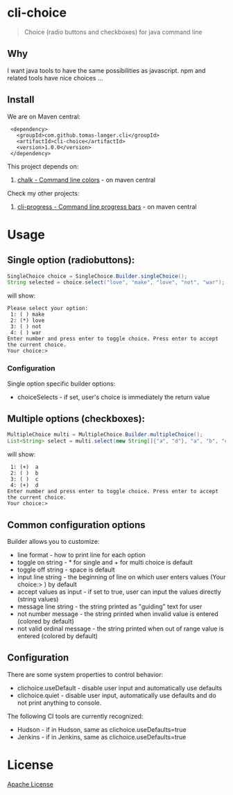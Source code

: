 # cli-choice
> Choice (radio buttons and checkboxes) for java command line


## Why
I want java tools to have the same possibilities as javascript.
npm and related tools have nice choices ...

## Install
We are on Maven central:

     <dependency>
       <groupId>com.github.tomas-langer.cli</groupId>
       <artifactId>cli-choice</artifactId>
       <version>1.0.0</version>
     </dependency>

This project depends on:
1. [chalk - Command line colors](https://github.com/tomas-langer/chalk) - on maven central

Check my other projects:
1. [cli-progress - Command line progress bars](https://github.com/tomas-langer/cli/tree/master/cli-progress) - on maven central


# Usage
## Single option (radiobuttons):
```java
SingleChoice choice = SingleChoice.Builder.singleChoice();
String selected = choice.select("love", "make", "love", "not", "war");
```

will show:
```
Please select your option:
 1: ( ) make
 2: (*) love
 3: ( ) not
 4: ( ) war
Enter number and press enter to toggle choice. Press enter to accept the current choice.
Your choice:>
```
### Configuration
Single option specific builder options:
* choiceSelects - if set, user's choice is immediately the return value

## Multiple options (checkboxes):

```java
MultipleChoice multi = MultipleChoice.Builder.multipleChoice();
List<String> select = multi.select(new String[]{"a", "d"}, "a", "b", "c", "d");
```

will show:
```
 1: (+)  a
 2: ( )  b
 3: ( )  c
 4: (+)  d
Enter number and press enter to toggle choice. Press enter to accept the current choice.
Your choice:>
```

## Common configuration options
Builder allows you to customize:
* line format - how to print line for each option
* toggle on string - * for single and + for multi choice is default
* toggle off string - space is default
* input line string - the beginning of line on which user enters values (Your choice:> ) by default
* accept values as input - if set to true, user can input the values directly (string values)
* message line string - the string printed as "guiding" text for user
* not number message - the string printed when invalid value is entered (colored by default)
* not valid ordinal message - the string printed when out of range value is entered (colored by default)


## Configuration
There are some system properties to control behavior:
* clichoice.useDefault - disable user input and automatically use defaults
* clichoice.quiet - disable user input, automatically use defaults and do not print anything to console.

The following CI tools are currently recognized:
* Hudson - if in Hudson, same as clichoice.useDefaults=true
* Jenkins - if in Jenkins, same as clichoice.useDefaults=true


# License

[Apache License](http://www.apache.org/licenses/)